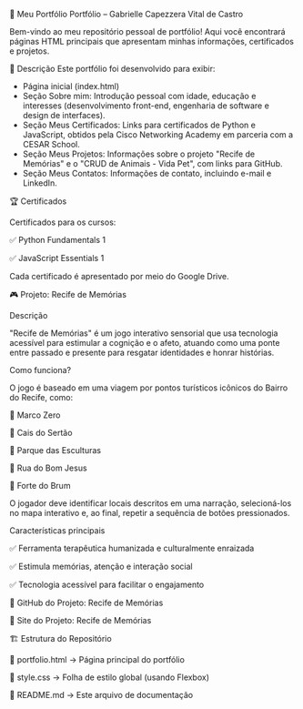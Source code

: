 
📌 Meu Portfólio
Portfólio – Gabrielle Capezzera Vital de Castro

Bem-vindo ao meu repositório pessoal de portfólio! Aqui você encontrará páginas HTML principais que apresentam minhas informações, certificados e projetos.

📌 Descrição
Este portfólio foi desenvolvido para exibir:
- Página inicial (index.html)
- Seção Sobre mim: Introdução pessoal com idade, educação e interesses (desenvolvimento front-end, engenharia de software e design de interfaces).
- Seção Meus Certificados: Links para certificados de Python e JavaScript, obtidos pela Cisco Networking Academy em parceria com a CESAR School.
- Seção Meus Projetos: Informações sobre o projeto "Recife de Memórias" e o "CRUD de Animais - Vida Pet", com links para GitHub.
- Seção Meus Contatos: Informações de contato, incluindo e-mail e LinkedIn.

🏆 Certificados

Certificados para os cursos:

✅ Python Fundamentals 1

✅ JavaScript Essentials 1

Cada certificado é apresentado por meio do Google Drive.

🎮 Projeto: Recife de Memórias

Descrição

"Recife de Memórias" é um jogo interativo sensorial que usa tecnologia acessível para estimular a cognição e o afeto, atuando como uma ponte entre passado e presente para resgatar identidades e honrar histórias.

Como funciona?

O jogo é baseado em uma viagem por pontos turísticos icônicos do Bairro do Recife, como:

📍 Marco Zero

📍 Cais do Sertão

📍 Parque das Esculturas

📍 Rua do Bom Jesus

📍 Forte do Brum

O jogador deve identificar locais descritos em uma narração, selecioná-los no mapa interativo e, ao final, repetir a sequência de botões pressionados.

Características principais

✅ Ferramenta terapêutica humanizada e culturalmente enraizada

✅ Estimula memórias, atenção e interação social

✅ Tecnologia acessível para facilitar o engajamento

🔗 GitHub do Projeto: Recife de Memórias

🔗 Site do Projeto: Recife de Memórias

🏗 Estrutura do Repositório

📄 portfolio.html → Página principal do portfólio

🎨 style.css → Folha de estilo global (usando Flexbox)

📜 README.md → Este arquivo de documentação



